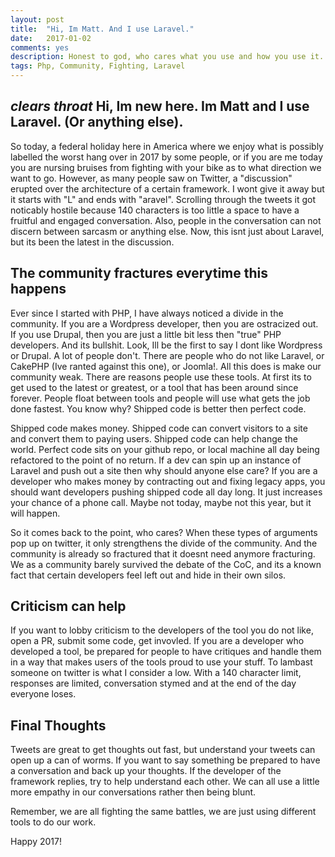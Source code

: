```yaml
---
layout: post
title:  "Hi, Im Matt. And I use Laravel."
date:   2017-01-02
comments: yes
description: Honest to god, who cares what you use and how you use it. Shipped code is better then perfect code.
tags: Php, Community, Fighting, Laravel
---
```


## *clears throat* Hi, Im new here. Im Matt and I  use Laravel. (Or anything else).

So today, a federal holiday here in America where we enjoy what is possibly labelled the worst hang over in 2017 by some people, or if you are me today you are nursing bruises from fighting with your bike as to what direction we want to go.
However, as many people saw on Twitter, a "discussion" erupted over the architecture of a certain framework. I wont give it away but it starts with "L" and ends with "aravel". Scrolling through the tweets it got noticably hostile because 140 characters is too little a space to have a fruitful and engaged conversation. Also, people in the conversation can not discern between sarcasm or anything else. Now, this isnt just about Laravel, but its been the latest in the discussion.

## The community fractures everytime this happens

Ever since I started with PHP, I have always noticed a divide in the community. If you are a Wordpress developer, then you are ostracized out. If you use Drupal, then you are just a little bit less then "true" PHP developers. And its bullshit. Look, Ill be the first to say I dont like Wordpress or Drupal. A lot of people don't. There are people who do not like Laravel, or CakePHP (Ive ranted against this one), or Joomla!. All this does is make our community weak. There are reasons people use these tools. At first its to get used to the latest or greatest, or a tool that has been around since forever. People float between tools and people will use what gets the job done fastest. You know why? Shipped code is better then perfect code.

Shipped code makes money. Shipped code can convert visitors to a site and convert them to paying users. Shipped code can help change the world. Perfect code sits on your github repo, or local machine all day being refactored to the point of no return. If a dev can spin up an instance of Laravel and push out a site then why should anyone else care? If you are a developer who makes money by contracting out and fixing legacy apps, you should want developers pushing shipped code all day long. It just increases your chance of a phone call. Maybe not today, maybe not this year, but it will happen.

So it comes back to the point, who cares? When these types of arguments pop up on twitter, it only strengthens the divide of the community. And the community is already so fractured that it doesnt need anymore fracturing. We as a community barely survived the debate of the CoC, and its a known fact that certain developers feel left out and hide in their own silos. 

## Criticism can help

If you want to lobby criticism to the developers of the tool you do not like, open a PR, submit some code, get invovled. If you are a developer who developed a tool, be prepared for people to have critiques and handle them in a way that makes users of the tools proud to use your stuff. To lambast someone on twitter is what I consider a low. With a 140 character limit, responses are limited, conversation stymed and at the end of the day everyone loses. 

## Final Thoughts

Tweets are great to get thoughts out fast, but understand your tweets can open up a can of worms. If you want to say something 
be prepared to have a conversation and back up your thoughts. If the developer of the framework replies, try to help understand each other. We can all use a little more empathy in our conversations rather then being blunt.

Remember, we are all fighting the same battles, we are just using different tools to do our work. 

Happy 2017!


